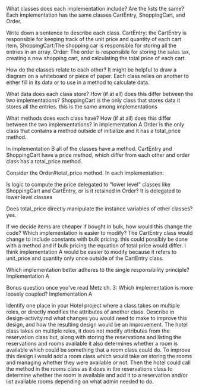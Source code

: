 What classes does each implementation include? Are the lists the same?
  Each implementation has the same classes CartEntry, ShoppingCart, and Order.

Write down a sentence to describe each class.
  CartEntry: the CartEntry is responsible for keeping track of the unit price and quantity of each cart item.
  ShoppingCart:The shopping car is responsible for storing all the entries in an array.
  Order: The order is responsible for storing the sales tax, creating a new shopping cart, and calculating the total price of each cart.

How do the classes relate to each other? It might be helpful to draw a diagram on a whiteboard or piece of paper.
  Each class relies on another to either fill in its data or to use in a method to calculate data.

What data does each class store? How (if at all) does this differ between the two implementations?
  ShoppingCart is the only class that stores data it stores all the entries. this is the same among implementations

What methods does each class have? How (if at all) does this differ between the two
implementations?
  In implementation A Order is the only class that contains a method outside of initialize and it has a total_price method.

  In implementation B all of the classes have a method. CartEntry and ShoppingCart have a price method, which differ from each other  and order class has a total_price method.

Consider the Order#total_price method. In each implementation:

Is logic to compute the price delegated to "lower level" classes like ShoppingCart and CartEntry, or is it retained in Order?
  It is delegated to lower level classes

Does total_price directly manipulate the instance variables of other classes?   
  yes.

If we decide items are cheaper if bought in bulk, how would this change the code? Which implementation is easier to modify?
  The CartEntry class would change to include constants with bulk pricing. this could possibly be done with a method and if bulk pricing the equation of total price would differ. I think implementation A would be easier to modify because it refers to unit_price and quantity only once outside of the CartEntry class.

Which implementation better adheres to the single responsibility principle?
  Implementation A

Bonus question once you've read Metz ch. 3: Which implementation is more loosely coupled?
  Implementation A


 Identify one place in your Hotel project where a class takes on multiple roles, or directly modifies the attributes of another class.
 Describe in design-activity.md what changes you would need to make to improve this design, and how the resulting design would be an improvement.
    The hotel class takes on multiple roles, it does not modify attributes from the reservation class but, along with storing the reservations and listing the reservations and rooms available it also determines whether a room is available which could be something that a room class could do. To improve this design I would add a room class which would take on storing the rooms and managing whether they were available or not. Then the hotel could call the method in the rooms class as it does in the reservations class to determine whether the room is available and add it to a reservation and/or list available rooms depending on what admin needed to do.
